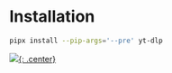 
# Installation

```bash
pipx install --pip-args='--pre' yt-dlp

```
[![](not-by-ai.svg){: .center}](https://notbyai.fyi)
